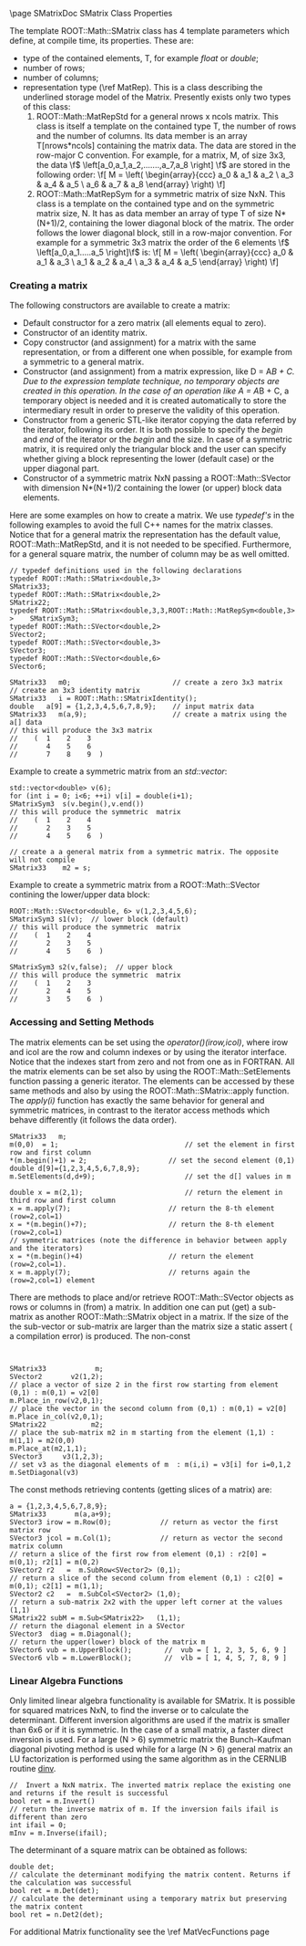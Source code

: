 \page SMatrixDoc SMatrix Class Properties

The template ROOT::Math::SMatrix class has 4 template parameters which define, at compile
time, its properties. These are:

*   type of the contained elements, T, for example _float_ or _double_;
*   number of rows;
*   number of columns;
*   representation type (\ref MatRep). This is a class describing the underlined storage
    model of the Matrix. Presently exists only two types of this class:
    1.  ROOT::Math::MatRepStd for a general nrows x ncols matrix. This class is itself a
        template on the contained type T, the number of rows and the number of columns. Its
        data member is an array T[nrows*ncols] containing the matrix data. The data are
        stored in the row-major C convention. For example, for a matrix, M, of size 3x3,
        the data \f$ \left[a_0,a_1,a_2,.......,a_7,a_8 \right] \f$ are stored in the following
        order: \f[ M = \left( \begin{array}{ccc} a_0 & a_1 & a_2 \\ a_3 & a_4 & a_5 \\ a_6 & a_7 & a_8 \end{array} \right) \f]
    2.  ROOT::Math::MatRepSym for a symmetric matrix of size NxN. This class is a template
        on the contained type and on the symmetric matrix size, N. It has as data member an
        array of type T of size N*(N+1)/2, containing the lower diagonal block of the matrix.
        The order follows the lower diagonal block, still in a row-major convention. For
        example for a symmetric 3x3 matrix the order of the 6 elements
        \f$ \left[a_0,a_1.....a_5 \right]\f$ is: \f[ M = \left( \begin{array}{ccc} a_0 & a_1 & a_3 \\ a_1 & a_2 & a_4 \\ a_3 & a_4 & a_5 \end{array} \right) \f]

### Creating a matrix

The following constructors are available to create a matrix:

*   Default constructor for a zero matrix (all elements equal to zero).
*   Constructor of an identity matrix.
*   Copy constructor (and assignment) for a matrix with the same representation, or from a
    different one when possible, for example from a symmetric to a general matrix.
*   Constructor (and assignment) from a matrix expression, like D = A*B + C. Due to the
    expression template technique, no temporary objects are created in this operation. In
    the case of an operation like A = A*B + C, a temporary object is needed and it is created
    automatically to store the intermediary result in order to preserve the validity of
    this operation.
*   Constructor from a generic STL-like iterator copying the data referred by the iterator,
    following its order. It is both possible to specify the _begin_ and _end_ of the iterator
    or the _begin_ and the size. In case of a symmetric matrix, it is required only the
    triangular block and the user can specify whether giving a block representing the lower
    (default case) or the upper diagonal part.
*   Constructor of a symmetric matrix NxN passing a ROOT::Math::SVector with dimension
    N*(N+1)/2 containing the lower (or upper) block data elements.

Here are some examples on how to create a matrix. We use _typedef's_ in the following examples
to avoid the full C++ names for the matrix classes. Notice that for a general matrix the
representation has the default value, ROOT::Math::MatRepStd, and it is not needed to be
specified. Furthermore, for a general square matrix, the number of column may be as well omitted.

~~~ {.cpp}
// typedef definitions used in the following declarations
typedef ROOT::Math::SMatrix<double,3>                                       SMatrix33;
typedef ROOT::Math::SMatrix<double,2>                                       SMatrix22;
typedef ROOT::Math::SMatrix<double,3,3,ROOT::Math::MatRepSym<double,3> >    SMatrixSym3;
typedef ROOT::Math::SVector<double,2>                                       SVector2;
typedef ROOT::Math::SVector<double,3>                                       SVector3;
typedef ROOT::Math::SVector<double,6>                                       SVector6;

SMatrix33   m0;                         // create a zero 3x3 matrix
// create an 3x3 identity matrix
SMatrix33   i = ROOT::Math::SMatrixIdentity();
double   a[9] = {1,2,3,4,5,6,7,8,9};    // input matrix data
SMatrix33   m(a,9);                     // create a matrix using the a[] data
// this will produce the 3x3 matrix
//    (  1    2    3
//       4    5    6
//       7    8    9  )
~~~


Example to create a symmetric matrix from an _std::vector_:

~~~ {.cpp}
std::vector<double> v(6);
for (int i = 0; i<6; ++i) v[i] = double(i+1);
SMatrixSym3  s(v.begin(),v.end())
// this will produce the symmetric  matrix
//    (  1    2    4
//       2    3    5
//       4    5    6  )

// create a a general matrix from a symmetric matrix. The opposite will not compile
SMatrix33    m2 = s;
~~~


Example to create a symmetric matrix from a ROOT::Math::SVector contining the lower/upper data block:

~~~ {.cpp}
ROOT::Math::SVector<double, 6> v(1,2,3,4,5,6);
SMatrixSym3 s1(v);  // lower block (default)
// this will produce the symmetric  matrix
//    (  1    2    4
//       2    3    5
//       4    5    6  )

SMatrixSym3 s2(v,false);  // upper block
// this will produce the symmetric  matrix
//    (  1    2    3
//       2    4    5
//       3    5    6  )
~~~


### Accessing and Setting Methods

The matrix elements can be set using the _operator()(irow,icol)_, where irow and icol are
the row and column indexes or by using the iterator interface. Notice that the indexes start
from zero and not from one as in FORTRAN. All the matrix elements can be set also by using
the ROOT::Math::SetElements function passing a generic iterator.
The elements can be accessed by these same methods and also by using the
ROOT::Math::SMatrix::apply function. The _apply(i)_ function has exactly the same behavior
for general and symmetric matrices, in contrast to the iterator access methods which behave
differently (it follows the data order).

~~~ {.cpp}
SMatrix33   m;
m(0,0)  = 1;                               // set the element in first row and first column
*(m.begin()+1) = 2;                    // set the second element (0,1)
double d[9]={1,2,3,4,5,6,7,8,9};
m.SetElements(d,d+9);                      // set the d[] values in m

double x = m(2,1);                         // return the element in third row and first column
x = m.apply(7);                        // return the 8-th element (row=2,col=1)
x = *(m.begin()+7);                    // return the 8-th element (row=2,col=1)
// symmetric matrices (note the difference in behavior between apply and the iterators)
x = *(m.begin()+4)                     // return the element (row=2,col=1).
x = m.apply(7);                        // returns again the (row=2,col=1) element
~~~


There are methods to place and/or retrieve ROOT::Math::SVector objects as rows or columns
in (from) a matrix. In addition one can put (get) a sub-matrix as another
ROOT::Math::SMatrix object in a matrix. If the size of the the sub-vector or sub-matrix are
larger than the matrix size a static assert ( a compilation error) is produced. The non-const

~~~ {.cpp}


SMatrix33            m;
SVector2       v2(1,2);
// place a vector of size 2 in the first row starting from element (0,1) : m(0,1) = v2[0]
m.Place_in_row(v2,0,1);
// place the vector in the second column from (0,1) : m(0,1) = v2[0]
m.Place in_col(v2,0,1);
SMatrix22           m2;
// place the sub-matrix m2 in m starting from the element (1,1) : m(1,1) = m2(0,0)
m.Place_at(m2,1,1);
SVector3     v3(1,2,3);
// set v3 as the diagonal elements of m  : m(i,i) = v3[i] for i=0,1,2
m.SetDiagonal(v3)
~~~


The const methods retrieving contents (getting slices of a matrix) are:

~~~ {.cpp}
a = {1,2,3,4,5,6,7,8,9};
SMatrix33       m(a,a+9);
SVector3 irow = m.Row(0);            // return as vector the first matrix row
SVector3 jcol = m.Col(1);            // return as vector the second matrix column
// return a slice of the first row from element (0,1) : r2[0] = m(0,1); r2[1] = m(0,2)
SVector2 r2   =  m.SubRow<SVector2> (0,1);
// return a slice of the second column from element (0,1) : c2[0] = m(0,1); c2[1] = m(1,1);
SVector2 c2   =  m.SubCol<SVector2> (1,0);
// return a sub-matrix 2x2 with the upper left corner at the values (1,1)
SMatrix22 subM = m.Sub<SMatrix22>   (1,1);
// return the diagonal element in a SVector
SVector3  diag = m.Diagonal();
// return the upper(lower) block of the matrix m
SVector6 vub = m.UpperBlock();        //  vub = [ 1, 2, 3, 5, 6, 9 ]
SVector6 vlb = m.LowerBlock();        //  vlb = [ 1, 4, 5, 7, 8, 9 ]
~~~


### Linear Algebra Functions

Only limited linear algebra functionality is available for SMatrix. It is possible
for squared matrices NxN, to find the inverse or to calculate the determinant.
Different inversion algorithms are used if the matrix is smaller than 6x6 or if it
is symmetric. In the case of a small matrix, a faster direct inversion is used.
For a large (N > 6) symmetric matrix the Bunch-Kaufman diagonal pivoting method
is used while for a large (N > 6) general matrix an LU factorization is performed
using the same algorithm as in the CERNLIB routine
[dinv](https://cern-tex.web.cern.ch/cern-tex/shortwrupsdir/f010/top.html).

~~~ {.cpp}
//  Invert a NxN matrix. The inverted matrix replace the existing one and returns if the result is successful
bool ret = m.Invert()
// return the inverse matrix of m. If the inversion fails ifail is different than zero
int ifail = 0;
mInv = m.Inverse(ifail);
~~~


The determinant of a square matrix can be obtained as follows:

~~~ {.cpp}
double det;
// calculate the determinant modifying the matrix content. Returns if the calculation was successful
bool ret = m.Det(det);
// calculate the determinant using a temporary matrix but preserving the matrix content
bool ret = n.Det2(det);
~~~


For additional Matrix functionality see the \ref MatVecFunctions page

